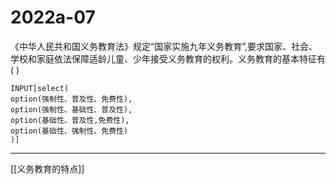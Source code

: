 # 2022a-07
《中华人民共和国义务教育法》规定“国家实施九年义务教育”,要求国家、社会、学校和家庭依法保障适龄儿童、少年接受义务教育的权利。义务教育的基本特征有( )
```meta-bind
INPUT[select(
option(强制性、普及性、免费性),
option(强制性、基础性、普及性),
option(基础性、普及性,免费性),
option(基础性、强制性、免费性)
)]
```

---

[[义务教育的特点]]
